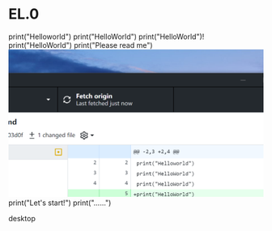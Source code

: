 # EL.0
print("Helloworld")
print("HelloWorld")
print("HelloWorld")!
print("HelloWorld")
print("Please read me")
![img_1.png](img_1.png)
print("Let's start!")
print("......")

desktop